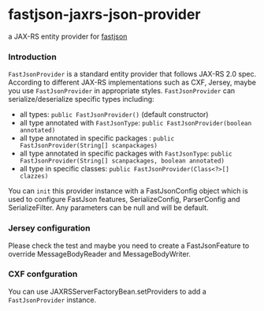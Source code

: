 fastjson-jaxrs-json-provider
============================

a JAX-RS entity provider for [fastjson](https://github.com/alibaba/fastjson)

### Introduction

`FastJsonProvider` is a standard entity provider that follows JAX-RS 2.0 spec. 
According to different JAX-RS implementations such as CXF, Jersey, maybe you use `FastJsonProvider` in appropriate styles.
`FastJsonProvider` can serialize/deserialize specific types including:
* all types: `public FastJsonProvider()` (default constructor)
* all type annotated with `FastJsonType`: `public FastJsonProvider(boolean annotated)`
* all type annotated in specific packages : `public FastJsonProvider(String[] scanpackages)`
* all type annotated in specific packages with `FastJsonType`: `public FastJsonProvider(String[] scanpackages, boolean annotated)`
* all type  in specific classes: `public FastJsonProvider(Class<?>[] clazzes)`

You can `init` this provider instance with a FastJsonConfig object which is used to configure FastJson features, SerializeConfig, ParserConfig and SerializeFilter. Any parameters can be null and will be default.
 
### Jersey configuration
Please check the test and maybe you need to create a FastJsonFeature to override MessageBodyReader and MessageBodyWriter.

### CXF confguration
You can use JAXRSServerFactoryBean.setProviders to add a `FastJsonProvider` instance.